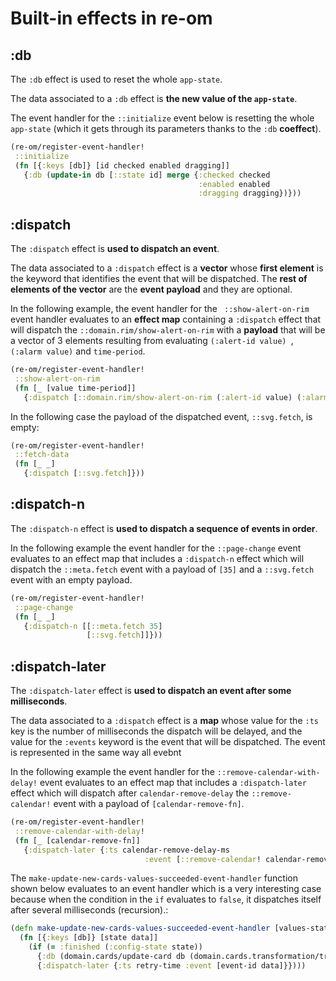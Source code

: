 # Built-in effects in re-om

## :db

The `:db` effect is used to reset the whole `app-state`.

The data associated to a `:db` effect is **the new value of the `app-state`**.

The event handler for the `::initialize` event below is resetting the whole `app-state` (which it gets through its parameters thanks to the `:db` **coeffect**).

```clojure
(re-om/register-event-handler!
 ::initialize
 (fn [{:keys [db]} [id checked enabled dragging]]
   {:db (update-in db [::state id] merge {:checked checked
                                          :enabled enabled
                                          :dragging dragging})}))
```

## :dispatch
The `:dispatch` effect is **used to dispatch an event**.

The data associated to a `:dispatch` effect is a **vector** whose **first element** is the
keyword that identifies the event that will be dispatched. The **rest of elements of the vector**
are the **event payload** and they are optional.

In the following example, the event handler for the ` ::show-alert-on-rim` event handler evaluates to an **effect map** containing a `:dispatch` effect that will dispatch the `::domain.rim/show-alert-on-rim` with a **payload** that will be a vector of 3 elements resulting from evaluating  `(:alert-id value) `, `(:alarm value)` and `time-period`.

```clojure
(re-om/register-event-handler!
 ::show-alert-on-rim
 (fn [_ [value time-period]]
   {:dispatch [::domain.rim/show-alert-on-rim (:alert-id value) (:alarm value) time-period]}))
```

In the following case the payload of the dispatched event, `::svg.fetch`, is empty:

```clojure
(re-om/register-event-handler!
 ::fetch-data
 (fn [_ _]
   {:dispatch [::svg.fetch]}))
```

## :dispatch-n
The `:dispatch-n` effect is **used to dispatch a sequence of events in order**.

In the following example the event handler for the `::page-change` event evaluates to an effect map that includes a `:dispatch-n` effect  which will dispatch the `::meta.fetch` event with a payload of `[35]` and a `::svg.fetch` event with an empty payload.

```clojure
(re-om/register-event-handler!
 ::page-change
 (fn [_ _]
   {:dispatch-n [[::meta.fetch 35]
                 [::svg.fetch]]}))
```


## :dispatch-later
The `:dispatch-later` effect is **used to dispatch an event after some milliseconds**.

The data associated to a `:dispatch` effect is a **map** whose value for the `:ts` key is the number of milliseconds the dispatch will be delayed, and the value for the `:events` keyword is the event that will be dispatched. The event is represented in the same way all evebnt

In the following example the event handler for the `::remove-calendar-with-delay!` event evaluates to an effect map that includes a `:dispatch-later` effect  which will dispatch after `calendar-remove-delay` the `::remove-calendar!` event with a payload of `[calendar-remove-fn]`.

```clojure
(re-om/register-event-handler!
 ::remove-calendar-with-delay!
 (fn [_ [calendar-remove-fn]]
   {:dispatch-later {:ts calendar-remove-delay-ms
                              :event [::remove-calendar! calendar-remove-fn]}}))
```

The `make-update-new-cards-values-succeeded-event-handler` function shown below evaluates to an event handler which is a very interesting case because when the condition in the `if` evaluates to `false`, it dispatches itself after several milliseconds (recursion).:

```clojure
(defn make-update-new-cards-values-succeeded-event-handler [values-state-lens values-data-lens event-id]
  (fn [{:keys [db]} [state data]]
    (if (= :finished (:config-state state))
      {:db (domain.cards/update-card db (domain.cards.transformation/transform-cards data state))}
      {:dispatch-later {:ts retry-time :event [event-id data]}})))
```
